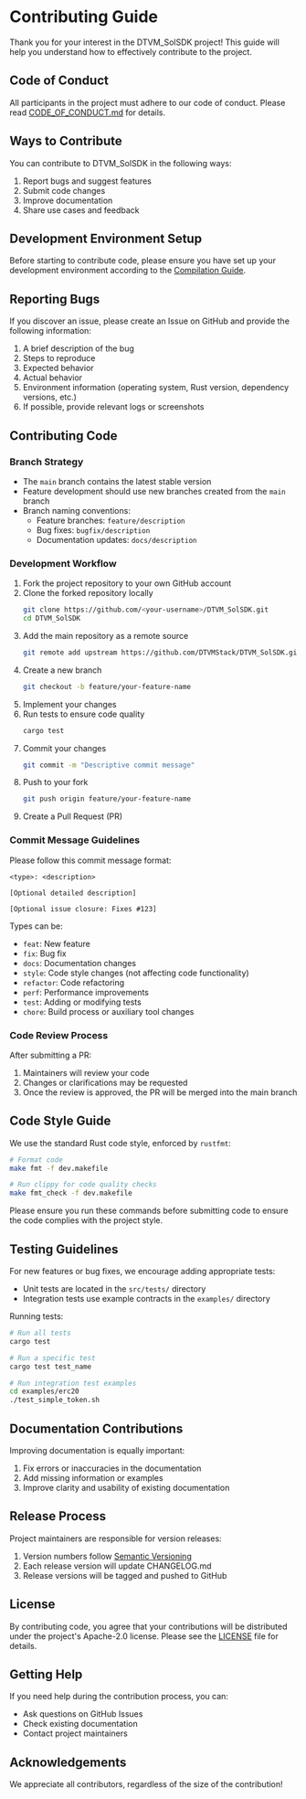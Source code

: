 # Contributing Guide

Thank you for your interest in the DTVM_SolSDK project! This guide will help you understand how to effectively contribute to the project.

## Code of Conduct

All participants in the project must adhere to our code of conduct. Please read [CODE_OF_CONDUCT.md](../CODE_OF_CONDUCT.md) for details.

## Ways to Contribute

You can contribute to DTVM_SolSDK in the following ways:

1. Report bugs and suggest features
2. Submit code changes
3. Improve documentation
4. Share use cases and feedback

## Development Environment Setup

Before starting to contribute code, please ensure you have set up your development environment according to the [Compilation Guide](compilation-guide.md).

## Reporting Bugs

If you discover an issue, please create an Issue on GitHub and provide the following information:

1. A brief description of the bug
2. Steps to reproduce
3. Expected behavior
4. Actual behavior
5. Environment information (operating system, Rust version, dependency versions, etc.)
6. If possible, provide relevant logs or screenshots

## Contributing Code

### Branch Strategy

- The `main` branch contains the latest stable version
- Feature development should use new branches created from the `main` branch
- Branch naming conventions:
  - Feature branches: `feature/description`
  - Bug fixes: `bugfix/description`
  - Documentation updates: `docs/description`

### Development Workflow

1. Fork the project repository to your own GitHub account
2. Clone the forked repository locally
   ```sh
   git clone https://github.com/<your-username>/DTVM_SolSDK.git
   cd DTVM_SolSDK
   ```
3. Add the main repository as a remote source
   ```sh
   git remote add upstream https://github.com/DTVMStack/DTVM_SolSDK.git
   ```
4. Create a new branch
   ```sh
   git checkout -b feature/your-feature-name
   ```
5. Implement your changes
6. Run tests to ensure code quality
   ```sh
   cargo test
   ```
7. Commit your changes
   ```sh
   git commit -m "Descriptive commit message"
   ```
8. Push to your fork
   ```sh
   git push origin feature/your-feature-name
   ```
9. Create a Pull Request (PR)

### Commit Message Guidelines

Please follow this commit message format:

```
<type>: <description>

[Optional detailed description]

[Optional issue closure: Fixes #123]
```

Types can be:
- `feat`: New feature
- `fix`: Bug fix
- `docs`: Documentation changes
- `style`: Code style changes (not affecting code functionality)
- `refactor`: Code refactoring
- `perf`: Performance improvements
- `test`: Adding or modifying tests
- `chore`: Build process or auxiliary tool changes

### Code Review Process

After submitting a PR:
1. Maintainers will review your code
2. Changes or clarifications may be requested
3. Once the review is approved, the PR will be merged into the main branch

## Code Style Guide

We use the standard Rust code style, enforced by `rustfmt`:

```sh
# Format code
make fmt -f dev.makefile

# Run clippy for code quality checks
make fmt_check -f dev.makefile
```

Please ensure you run these commands before submitting code to ensure the code complies with the project style.

## Testing Guidelines

For new features or bug fixes, we encourage adding appropriate tests:

- Unit tests are located in the `src/tests/` directory
- Integration tests use example contracts in the `examples/` directory

Running tests:

```sh
# Run all tests
cargo test

# Run a specific test
cargo test test_name

# Run integration test examples
cd examples/erc20
./test_simple_token.sh
```

## Documentation Contributions

Improving documentation is equally important:

1. Fix errors or inaccuracies in the documentation
2. Add missing information or examples
3. Improve clarity and usability of existing documentation

## Release Process

Project maintainers are responsible for version releases:

1. Version numbers follow [Semantic Versioning](https://semver.org/)
2. Each release version will update CHANGELOG.md
3. Release versions will be tagged and pushed to GitHub

## License

By contributing code, you agree that your contributions will be distributed under the project's Apache-2.0 license. Please see the [LICENSE](../LICENSE) file for details.

## Getting Help

If you need help during the contribution process, you can:

- Ask questions on GitHub Issues
- Check existing documentation
- Contact project maintainers

## Acknowledgements

We appreciate all contributors, regardless of the size of the contribution! 
